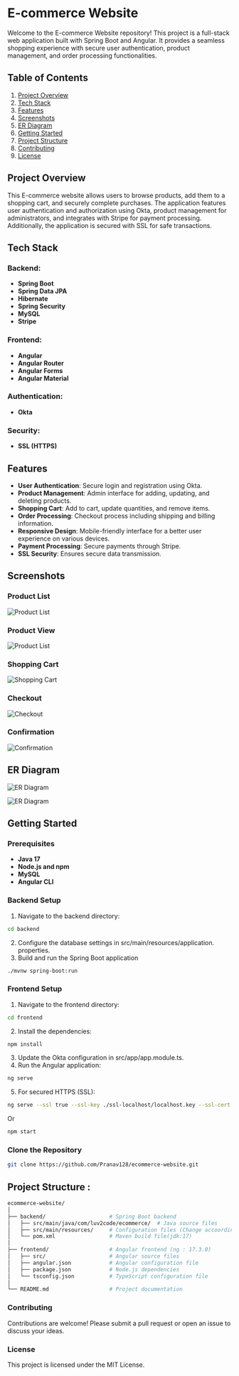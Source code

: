 # E-commerce Website

Welcome to the E-commerce Website repository! This project is a full-stack web application built with Spring Boot and Angular. It provides a seamless shopping experience with secure user authentication, product management, and order processing functionalities.

## Table of Contents

1. [Project Overview](#project-overview)
2. [Tech Stack](#tech-stack)
3. [Features](#features)
4. [Screenshots](#screenshots)
5. [ER Diagram](#er-diagram)
6. [Getting Started](#getting-started)
7. [Project Structure](#project-structure)
8. [Contributing](#contributing)
9. [License](#license)

## Project Overview

This E-commerce website allows users to browse products, add them to a shopping cart, and securely complete purchases. The application features user authentication and authorization using Okta, product management for administrators, and integrates with Stripe for payment processing. Additionally, the application is secured with SSL for safe transactions.

## Tech Stack

### Backend:
- **Spring Boot**
- **Spring Data JPA**
- **Hibernate**
- **Spring Security**
- **MySQL**
- **Stripe**

### Frontend:
- **Angular**
- **Angular Router**
- **Angular Forms**
- **Angular Material**

### Authentication:
- **Okta**

### Security:
- **SSL (HTTPS)**

## Features

- **User Authentication**: Secure login and registration using Okta.
- **Product Management**: Admin interface for adding, updating, and deleting products.
- **Shopping Cart**: Add to cart, update quantities, and remove items.
- **Order Processing**: Checkout process including shipping and billing information.
- **Responsive Design**: Mobile-friendly interface for a better user experience on various devices.
- **Payment Processing**: Secure payments through Stripe.
- **SSL Security**: Ensures secure data transmission.

## Screenshots

<!-- ### Home Page
![Home Page](01_imp-files/screenshots/home.png) -->

### Product List
![Product List](01_imp-files/screenshots/home.png)

### Product View
![Product List](01_imp-files/screenshots/detail.png)

### Shopping Cart
![Shopping Cart](01_imp-files/screenshots/cart.png)

### Checkout
![Checkout](01_imp-files/screenshots/checkout.png)

### Confirmation
![Confirmation](01_imp-files/screenshots/confirm.png)

## ER Diagram

![ER Diagram](01_imp-files/screenshots/er.png)

![ER Diagram](01_imp-files/screenshots/entityManagerFactory.png)

## Getting Started

### Prerequisites

- **Java 17**
- **Node.js and npm**
- **MySQL**
- **Angular CLI**

### Backend Setup
1. Navigate to the backend directory:
```sh
cd backend
```
2. Configure the database settings in src/main/resources/application.     properties.
3. Build and run the Spring Boot application

```sh
./mvnw spring-boot:run
```

### Frontend Setup
1. Navigate to the frontend directory:
```sh
cd frontend
```
2. Install the dependencies:
```sh
npm install
```
3. Update the Okta configuration in src/app/app.module.ts.
4. Run the Angular application:
```sh
ng serve
```
5. For secured HTTPS (SSL):
```sh
ng serve --ssl true --ssl-key ./ssl-localhost/localhost.key --ssl-cert ./ssl-localhost/localhost.crt
```
Or
```sh
npm start
```

### Clone the Repository

```sh
git clone https://github.com/Pranav128/ecommerce-website.git
```

## Project Structure :
```sh
ecommerce-website/
│
├── backend/                    # Spring Boot backend
│   ├── src/main/java/com/luv2code/ecommerce/  # Java source files
│   ├── src/main/resources/     # Configuration files (Change accoordingly)
│   └── pom.xml                 # Maven build file(jdk:17)
│
├── frontend/                   # Angular frontend (ng : 17.3.0)
│   ├── src/                    # Angular source files
│   ├── angular.json            # Angular configuration file
│   ├── package.json            # Node.js dependencies
│   └── tsconfig.json           # TypeScript configuration file
│
└── README.md                   # Project documentation
```


### Contributing
Contributions are welcome! Please submit a pull request or open an issue to discuss your ideas.

### License
This project is licensed under the MIT License.

